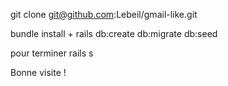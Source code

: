 git clone git@github.com:Lebeil/gmail-like.git

bundle install + rails db:create db:migrate db:seed

pour terminer 
rails s

Bonne visite !



